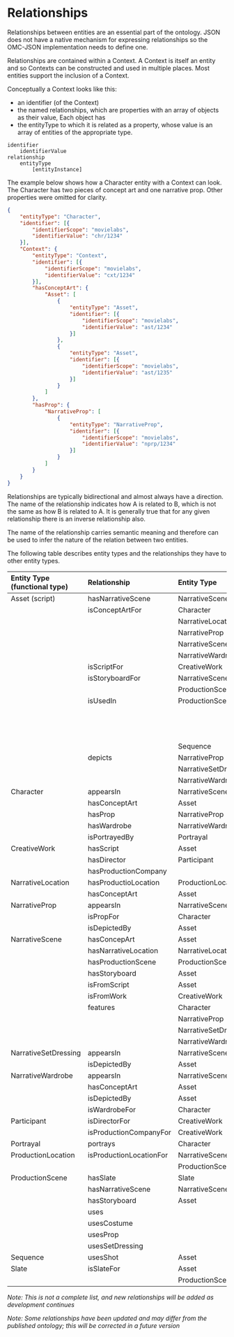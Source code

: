 # Relationships
Relationships between entities are an essential part of the ontology. JSON does not have a native mechanism for expressing relationships so the OMC-JSON implementation needs to define one.

Relationships are contained within a Context. A Context is itself an entity and so Contexts can be constructed and used in multiple places. Most entities support the inclusion of a Context.

Conceptually a Context looks like this:

- an identifier (of the Context)
-  the named relationships, which are properties with an array of objects as their value, Each object has
  -  the entityType to which it is related as a property, whose value is an array of entities of the appropriate type.

```
identifier
	identifierValue
relationship
	entityType
		[entityInstance]
```

The example below shows how a Character entity with a Context can look. The Character has two pieces of concept art and one narrative prop. Other properties were omitted for clarity.

```JSON
{
	"entityType": "Character",
	"identifier": [{
		"identifierScope": "movielabs",
		"identifierValue": "chr/1234"
	}],
	"Context": {
		"entityType": "Context",
		"identifier": [{
			"identifierScope": "movielabs",
			"identifierValue": "cxt/1234"
		}],
		"hasConceptArt": {
			"Asset": [
				{
					"entityType": "Asset",
					"identifier": [{
						"identifierScope": "movielabs",
						"identifierValue": "ast/1234"
					}]
				},
				{
					"entityType": "Asset",
					"identifier": [{
						"identifierScope": "movielabs",
						"identifierValue": "ast/1235"
					}]
				}
			]
		},
		"hasProp": {
			"NarrativeProp": [
				{
					"entityType": "NarrativeProp",
					"identifier": [{
						"identifierScope": "movielabs",
						"identifierValue": "nprp/1234"
					}]
				}
			]
		}
	}
}

```

Relationships are typically bidirectional and almost always have a direction. The name of the relationship indicates how A is related to B, which is not the same as how B is related to A. It is generally true that for any given relationship there is an inverse relationship also.

The name of the relationship carries semantic meaning and therefore can be used to infer the nature of the relation between two entities.

The following table describes entity types and the relationships they have to other entity types.

| Entity Type (functional type)          | Relationship            | Entity Type           | Inverse                 |
|:-------------------- |:----------------------- |:--------------------- |:----------------------- |
| Asset (script)                | hasNarrativeScene       | NarrativeScene        | isFromScript            |
|                      | isConceptArtFor         | Character             | hasConceptArt           |
|                      |                         | NarrativeLocation     |                         |
|                      |                         | NarrativeProp         |                         |
|                      |                         | NarrativeScene        |                         |
|                      |                         | NarrativeWardrobe     |                         |
|                      | isScriptFor             | CreativeWork          | hasScript               |
|                      | isStoryboardFor         | NarrativeScene        | hasStoryboard           |
|                      |                         | ProductionScene       |                         |
|                      | isUsedIn                | ProductionScene       | uses                    |
|                      |                         |                       | usesCostume             |
|                      |                         |                       | usesProp                |
|                      |                         |                       | usesSetDressing         |
|                      |                         | Sequence              | usesShot                |
|                      | depicts                 | NarrativeProp         | isDepictedBy            |
|                      |                         | NarrativeSetDressing  |                         |
|                      |                         | NarrativeWardrobe     |                         |
| Character            | appearsIn               | NarrativeScene        | features                |
|                      | hasConceptArt           | Asset                 | isConceptArtFor         |
|                      | hasProp                 | NarrativeProp         | isPropFor               |
|                      | hasWardrobe             | NarrativeWardrobe     | isWardrobeFor           |
|                      | isPortrayedBy           | Portrayal             | portrays                |
| CreativeWork         | hasScript               | Asset                 | isScriptFor             |
|                      | hasDirector             | Participant           | isDirectorFor           |
|                      | hasProductionCompany    |                       | isProductionCompanyFor  |
| NarrativeLocation    | hasProductioLocation    | ProductionLocation    | isProductionLocationFor |
|                      | hasConceptArt           | Asset                 | isConceptArtFor         |
| NarrativeProp        | appearsIn               | NarrativeScene        | features                |
|                      | isPropFor               | Character             | hasProp                 |
|                      | isDepictedBy            | Asset                 | depicts                 |
| NarrativeScene       | hasConcepArt            | Asset                 | isConceptArtFor         |
|                      | hasNarrativeLocation    | NarrativeLocation     | isNarrativeLocationFor  |
|                      | hasProductionScene      | ProductionScene       | isProductionSceneFor    |
|                      | hasStoryboard           | Asset                 | isStoryboardFor         |
|                      | isFromScript            | Asset                 | isScriptFor             |
|                      | isFromWork              | CreativeWork          | hasNarrativeScene       |
|                      | features                | Character             | appearsIn               |
|                      |                         | NarrativeProp         |                         |
|                      |                         | NarrativeSetDresssing |                         |
|                      |                         | NarrativeWardrobe     |                         |
| NarrativeSetDressing | appearsIn               | NarrativeScene        | features                |
|                      | isDepictedBy            | Asset                 | depicts                 |
| NarrativeWardrobe    | appearsIn               | NarrativeScene        | features                |
|                      | hasConceptArt           | Asset                 | isConceptArtFor         |
|                      | isDepictedBy            | Asset                 | depicts                 |
|                      | isWardrobeFor           | Character             | hasWardrobe             |
| Participant          | isDirectorFor           | CreativeWork          | hasDirector             |
|                      | isProductionCompanyFor  | CreativeWork          | hasProductionCompany    |
| Portrayal            | portrays                | Character             | isPortrayedBy           |
| ProductionLocation   | isProductionLocationFor | NarrativeScene        | hasProductionLocation   |
|                      |                         | ProductionScene       |                         |
| ProductionScene      | hasSlate                | Slate                 | isSlateFor              |
|                      | hasNarrativeScene       | NarrativeScene        | hasProductionScene      |
|                      | hasStoryboard           | Asset                 | isStoryboardFor         |
|                      | uses                    |                       | isUsedIn                |
|                      | usesCostume             |                       |                         |
|                      | usesProp                |                       |                         |
|                      | usesSetDressing         |                       |                         |
| Sequence             | usesShot                | Asset                 | isUsedIn                |
| Slate                | isSlateFor              | Asset                 | hasSlate                |
|                      |                         | ProductionScene       |                         |

*Note: This is not a complete list, and new relationships will be added as development continues*

*Note: Some relationships have been updated and may differ from the published ontology; this will be corrected in a future version*

